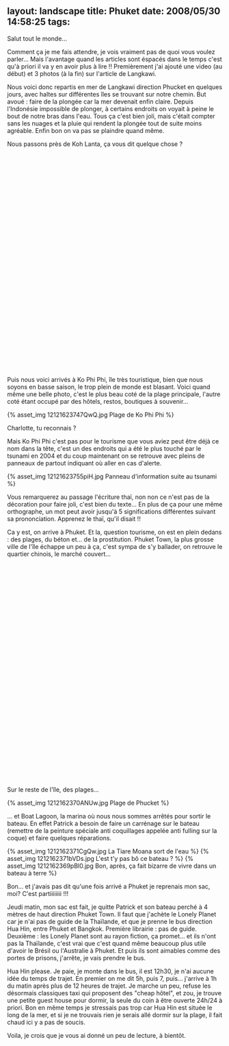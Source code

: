 layout: landscape
title: Phuket
date: 2008/05/30 14:58:25
tags:
---

Salut tout le monde...

Comment ça je me fais attendre, je vois vraiment pas de quoi vous voulez parler... Mais l'avantage quand les articles sont éspacés dans le temps c'est qu'à priori il va y en avoir plus à lire !! Premièrement j'ai ajouté une video (au début) et 3 photos (à la fin) sur l'article de Langkawi.

Nous voici donc repartis en mer de Langkawi direction Phucket en quelques jours, avec haltes sur différentes îles se trouvant sur notre chemin. But avoué : faire de la plongée car la mer devenait enfin claire. Depuis l'Indonésie impossible de plonger, à certains endroits on voyait à peine le bout de notre bras dans l'eau. Tous ça c'est bien joli, mais c'était compter sans les nuages et la pluie qui rendent la plongée tout de suite moins agréable. Enfin bon on va pas se plaindre quand même.

Nous passons près de Koh Lanta, ça vous dit quelque chose ?

<div><object width="640" height="505"><param name="movie" value="http://www.dailymotion.com/swf/x5lrzm&related=1"></param><param name="allowFullScreen" value="true"></param><param name="allowScriptAccess" value="always"></param><embed src="http://www.dailymotion.com/swf/x5lrzm&related=1" type="application/x-shockwave-flash" width="640" height="505" allowFullScreen="true" allowScriptAccess="always"></embed></object></div>

Puis nous voici arrivés à Ko Phi Phi, île très touristique, bien que nous soyons en basse saison, le trop plein de monde est blasant. Voici quand même une belle photo, c'est le plus beau coté de la plage principale, l'autre coté étant occupé par des hôtels, restos, boutiques à souvenir...

{% asset_img 12121623747QwQ.jpg Plage de Ko Phi Phi %}

Charlotte, tu reconnais ?

Mais Ko Phi Phi c'est pas pour le tourisme que vous aviez peut être déjà ce nom dans la tête, c'est un des endroits qui a été le plus touché par le tsunami en 2004 et du coup maintenant on se retrouve avec pleins de panneaux de partout indiquant où aller en cas d'alerte.

{% asset_img 12121623755piH.jpg Panneau d'information suite au tsunami %}

Vous remarquerez au passage l'écriture thaï, non non ce n'est pas de la décoration pour faire joli, c'est bien du texte... En plus de ça pour une même orthographe, un mot peut avoir jusqu'à 5 significations différentes suivant sa prononciation. Apprenez le thaï, qu'il disait !!

Ca y est, on arrive à Phuket. Et la, question tourisme, on est en plein dedans : des plages, du béton et... de la prostitution. Phuket Town, la plus grosse ville de l'île échappe un peu à ça, c'est sympa de s'y ballader, on retrouve le quartier chinois, le marché couvert...

<div><object width="640" height="505"><param name="movie" value="http://www.dailymotion.com/swf/x5lrj3&related=1"></param><param name="allowFullScreen" value="true"></param><param name="allowScriptAccess" value="always"></param><embed src="http://www.dailymotion.com/swf/x5lrj3&related=1" type="application/x-shockwave-flash" width="640" height="505" allowFullScreen="true" allowScriptAccess="always"></embed></object></div>

Sur le reste de l'île, des plages...

{% asset_img 1212162370ANUw.jpg Plage de Phucket %}

... et Boat Lagoon, la marina où nous nous sommes arrêtés pour sortir le bateau. En effet Patrick a besoin de faire un carrénage sur le bateau (remettre de la peinture spéciale anti coquillages appelée anti fulling sur la coque) et faire quelques réparations.

{% asset_img 1212162371CgQw.jpg La Tiare Moana sort de l'eau %}
{% asset_img 1212162371bVDs.jpg L'est t'y pas bô ce bateau ? %}
{% asset_img 1212162369pBl0.jpg Bon, après, ça fait bizarre de vivre dans un bateau à terre %}

Bon... et j'avais pas dit qu'une fois arrivé a Phuket je reprenais mon sac, moi? C'est partiiiiiiii !!!

Jeudi matin, mon sac est fait, je quitte Patrick et son bateau perché à 4 mètres de haut direction Phuket Town. Il faut que j'achète le Lonely Planet car je n'ai pas de guide de la Thaïlande, et que je prenne le bus direction Hua Hin, entre Phuket et Bangkok. Première librairie : pas de guide. Deuxième : les Lonely Planet sont au rayon fiction, ça promet... et ils n'ont pas la Thaïlande, c'est vrai que c'est quand même beaucoup plus utile d'avoir le Brésil ou l'Australie à Phuket. Et puis ils sont aimables comme des portes de prisons, j'arrête, je vais prendre le bus.

Hua Hin please. Je paie, je monte dans le bus, il est 12h30, je n'ai aucune idée du temps de trajet. En premier on me dit 5h, puis 7, puis... j'arrive à 1h du matin après plus de 12 heures de trajet. Je marche un peu, refuse les désormais classiques taxi qui proposent des "cheap hôtel", et zou, je trouve une petite guest house pour dormir, la seule du coin à être ouverte 24h/24 à priori. Bon en même temps je stressais pas trop car Hua Hin est située le long de la mer, et si je ne trouvais rien je serais allé dormir sur la plage, il fait chaud ici y a pas de soucis.

Voila, je crois que je vous ai donné un peu de lecture, à bientôt.
